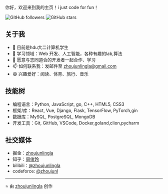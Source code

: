 
你好，欢迎来到我的主页！i just code for fun！

![GitHub followers](https://img.shields.io/github/followers/zhoujunlingla?style=social) ![GitHub stars](https://img.shields.io/github/stars/zhoujunlingla?style=social)

## 关于我

- 🔭 目前是hdu大二计算机学生
- 🌱 学习领域：Web 开发、人工智能，各种有趣的lab,算法
- 👯 愿意与志同道合的开发者一起合作、学习
- 📫 如何联系我：发邮件至 zhoujunlingla@gmail.com
- 😄 兴趣爱好：阅读、体育、旅行、音乐

## 技能树

- 编程语言：Python, JavaScript, go, C++, HTML5, CSS3
- 框架/库：React, Vue, Django, Flask, TensorFlow, PyTorch,gin
- 数据库：MySQL, PostgreSQL, MongoDB
- 开发工具：Git, GitHub, VSCode, Docker,goland,clion,pycharm

## 社交媒体

- 掘金：[zhoujunlingla](https://juejin.cn/user/831671614311239)
- 知乎：[周俊玲](https://www.zhihu.com/people/itxia-26)
- bilibili：[@zhoujunlingla](https://space.bilibili.com/1085321295?spm_id_from=333.1007.0.0)
- codeforce: [@zhoujunl](https://codeforces.com/profile/zhoujunl)
---

⭐️ 由 [zhoujunlingla](https://github.com/zhoujunlingla) 创作
